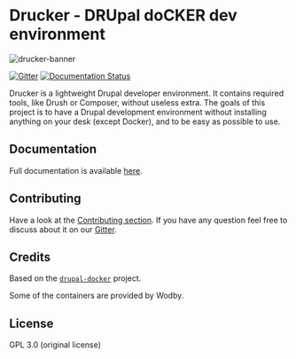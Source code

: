 # Drucker - DRUpal doCKER dev environment

![drucker-banner](banner.png)

[![Gitter](https://img.shields.io/gitter/room/nwjs/nw.js.svg)](https://gitter.im/ovh/ux)
[![Documentation Status](https://readthedocs.org/projects/drucker/badge/?version=latest)](http://drucker.readthedocs.io/en/latest/?badge=latest)


Drucker is a lightweight Drupal developer environment. It contains required tools, like Drush or Composer, without useless extra.
The goals of this project is to have a Drupal development environment without installing anything on your desk (except Docker), and to be easy as possible to use.


## Documentation

Full documentation is available [here](https://ovh.github.io/drucker/).


## Contributing

Have a look at the [Contributing section](.github/CONTRIBUTING.md). If you have any question feel free to discuss about it on our [Gitter](https://gitter.im/ovh/ux).


## Credits

Based on the [`drupal-docker`](https://github.com/peperoni60/drupal-docker) project.

Some of the containers are provided by Wodby.


## License

GPL 3.0 (original license)
